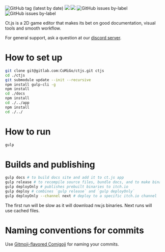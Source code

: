 ![GitHub tag (latest by date)](https://img.shields.io/github/tag-date/ct-js/ct-js?label=version&style=flat-square) ![](https://img.shields.io/badge/license-GPL--3-informational?style=flat-square) [![](https://img.shields.io/discord/490052958310891520?style=flat-square&logo=discord&logoColor=white)](https://discord.gg/CggbPkb)
![GitHub issues by-label](https://img.shields.io/github/issues/ct-js/ct-js/to%20do?style=flat-square&label=todo%20issues) ![GitHub issues by-label](https://img.shields.io/github/issues/ct-js/ct-js/current%20release?style=flat-square&label=current%20release%20issues)

Ct.js is a 2D game editor that makes its bet on good documentation, visual tools and smooth workflow.

For general support, ask a question at our [discord server](https://discord.gg/CggbPkb).

# How to set up

```sh
git clone git@gitlab.com:CoMiGo/ctjs.git ctjs
cd ./ctjs
git submodule update --init --recursive
npm install gulp-cli -g
npm install
cd ./docs
npm install
cd ./../app
npm install
cd ./../
```

# How to run

```sh
gulp
```

# Builds and publishing

```sh
gulp docs # to build docs site and add it to ct.js app
gulp release # to recompile source files, bundle docs, and to make binaries
gulp deployOnly # publishes prebuilt binaries to itch.io
gulp deploy # combines `gulp release` and `gulp deployOnly`
gulp deployOnly --channel next # deploy to a specific itch.io channel
```

The first run will be slow as it will download nw.js binaries. Next runs will use cached files.

# Naming conventions for commits

Use [Gitmoji-flavored Comigoji](https://comigo.gitlab.io/comigoji/#gitmoji) for naming your commits.